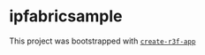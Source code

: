 # ipfabricsample

This project was bootstrapped with [`create-r3f-app`](https://github.com/utsuboco/create-r3f-app)
